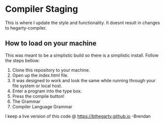 # Compiler Staging
This is where I update the style and functionality. It doesnt result in changes to hegarty-compiler.

## How to load on your machine
This was meant to be a simplistic build so there is a simplistic install. Follow the steps bellow:

1. Clone this repository to your machine.
2. Open up the index.html file.
3. It was designed to work and look the same while running through your file system or local host.
4. Enter a program into the type box.
5. Press the compile button!
6. The Grammar
7. Compiler Language Grammar

I keep a live version of this code @ https://bthegarty.github.io -Brendan
